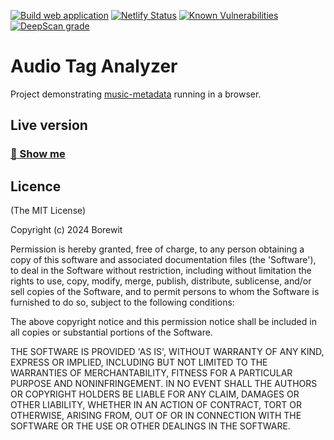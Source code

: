 [![Build web application](https://github.com/Borewit/audio-tag-analyzer/actions/workflows/nodejs-ci.yml/badge.svg?branch=master)](https://github.com/Borewit/audio-tag-analyzer/actions/workflows/nodejs-ci.yml)
[![Netlify Status](https://api.netlify.com/api/v1/badges/9abc66aa-e5de-4b3a-b69a-04e967aa7978/deploy-status)](https://app.netlify.com/sites/audio-tag-analyzer/deploys)
[![Known Vulnerabilities](https://snyk.io/test/github/Borewit/music-metadata/badge.svg?targetFile=package.json)](https://snyk.io/test/github/Borewit/music-metadata?targetFile=package.json)
[![DeepScan grade](https://deepscan.io/api/teams/5165/projects/7013/branches/64186/badge/grade.svg)](https://deepscan.io/dashboard#view=project&tid=5165&pid=7013&bid=64186)

# Audio Tag Analyzer

Project demonstrating [music-metadata](https://github.com/Borewit/music-metadata) running in a browser.

## Live version

### [:rocket: Show me](https://audio-tag-analyzer.netlify.app/)

## Licence

(The MIT License)

Copyright (c) 2024 Borewit

Permission is hereby granted, free of charge, to any person obtaining a copy of this software and associated documentation files (the 'Software'), to deal in the Software without restriction, including without limitation the rights to use, copy, modify, merge, publish, distribute, sublicense, and/or sell copies of the Software, and to permit persons to whom the Software is furnished to do so, subject to the following conditions:

The above copyright notice and this permission notice shall be included in all copies or substantial portions of the Software.

THE SOFTWARE IS PROVIDED 'AS IS', WITHOUT WARRANTY OF ANY KIND, EXPRESS OR IMPLIED, INCLUDING BUT NOT LIMITED TO THE WARRANTIES OF MERCHANTABILITY, FITNESS FOR A PARTICULAR PURPOSE AND NONINFRINGEMENT. IN NO EVENT SHALL THE AUTHORS OR COPYRIGHT HOLDERS BE LIABLE FOR ANY CLAIM, DAMAGES OR OTHER LIABILITY, WHETHER IN AN ACTION OF CONTRACT, TORT OR OTHERWISE, ARISING FROM, OUT OF OR IN CONNECTION WITH THE SOFTWARE OR THE USE OR OTHER DEALINGS IN THE SOFTWARE.


